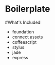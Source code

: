Boilerplate
===

#What's Included

- foundation
- connect assets
- coffeescript
- stylus
- jade
- express